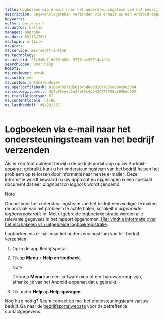 ```yaml
---
title: Logboeken via e-mail naar het ondersteuningsteam van het bedrijf verzenden | Microsoft Docs
description: Gegevenslogboeken verzenden via e-mail op een Android-apparaat
keywords: 
author: barlanmsft
ms.author: barlan
manager: angrobe
ms.date: 03/16/2017
ms.topic: article
ms.prod: 
ms.service: microsoft-intune
ms.technology: 
ms.assetid: 85c868e7-8d63-480c-9770-4e99614a5c94
searchScope: User help
ROBOTS: 
ms.reviewer: arnab
ms.suite: ems
ms.custom: intune-enduser
ms.openlocfilehash: b10e4f6571d581b76d8e9d280767ce09ec8e3684
ms.sourcegitcommit: db7a7bbead3a3fa78c4d643607f709a2909eb608
ms.translationtype: HT
ms.contentlocale: nl-NL
ms.lasthandoff: 09/28/2017
---
```

# <a name="send-logs-to-your-company-support-using-email"></a>Logboeken via e-mail naar het ondersteuningsteam van het bedrijf verzenden

Als er een fout optreedt terwijl u de bedrijfsportal-app op uw Android-apparaat gebruikt, kunt u het ondersteuningsteam van het bedrijf helpen het probleem op te lossen door informatie naar hen te e-mailen. Deze informatie wordt bewaard op uw apparaat en opgeslagen in een speciaal document dat een _diagnostisch logboek_ wordt genoemd.

> [!Note]
> Om het voor het ondersteuningsteam van het bedrijf eenvoudiger te maken de oorzaak van het probleem te achterhalen, schakelt u _uitgebreide logboekregistratie_ in. Met uitgebreide logboekregistratie worden alle relevante gegevens in het rapport opgenomen. [Hier vindt u informatie over het inschakelen van uitgebreide logboekregistratie](use-verbose-logging-to-help-your-it-administrator-fix-device-issues-android.md).

Logboeken via e-mail naar het ondersteuningsteam van het bedrijf verzenden:

1.  Open de app Bedrijfsportal.

2.  Tik op **Menu** >   **Help en feedback**.

    > [!NOTE]
    > De knop **Menu** kan een softwareknop of een hardwareknop zijn, afhankelijk van het Android-apparaat dat u gebruikt.

3.  Tik onder **Help** op **Help opvragen**.

Nog hulp nodig? Neem contact op met het ondersteuningsteam van uw bedrijf. Ga naar de [bedrijfsportalwebsite](https://portal.manage.microsoft.com) voor de betreffende contactgegevens.
